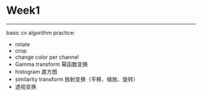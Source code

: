 # Week1

---
basic cv algorithm practice:

- rotate
- crop
- change color per channel
- Gamma transform 幂函数变换
- histogram 直方图
- similarity transform 放射变换（平移、缩放、旋转）
- 透视变换

